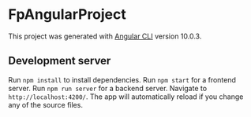 # FpAngularProject

This project was generated with [Angular CLI](https://github.com/angular/angular-cli) version 10.0.3.

## Development server

Run `npm install` to install dependencies. Run `npm start` for a frontend server. Run `npm run server` for a backend server. Navigate to `http://localhost:4200/`. The app will automatically reload if you change any of the source files.
